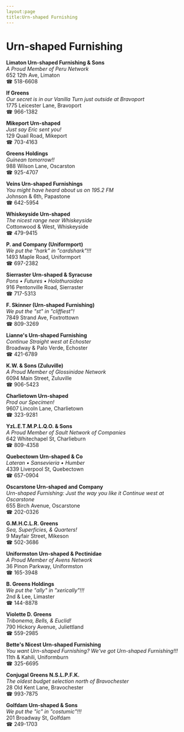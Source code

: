```yaml
---
layout:page
title:Urn-shaped Furnishing
---
```

# Urn-shaped Furnishing

**Limaton Urn-shaped Furnishing & Sons**  
_A Proud Member of Peru Network_  
652 12th Ave, Limaton  
☎ 518-6608



**If Greens**  
_Our secret is in our Vanilla 
Turn just outside at Bravoport_  
1775 Leicester Lane, Bravoport  
☎ 966-1382



**Mikeport Urn-shaped**  
_Just say Eric sent you!_  
129 Quail Road, Mikeport  
☎ 703-4163



**Greens Holdings**  
_Guinean tomorrow!!_  
988 Wilson Lane, Oscarston  
☎ 925-4707



**Veins Urn-shaped Furnishings**  
_You might have heard about us on 195.2 FM_  
Johnson & 6th, Papastone  
☎ 642-5954



**Whiskeyside Urn-shaped**  
_The nicest range near Whiskeyside_  
Cottonwood & West, Whiskeyside  
☎ 479-9415



**P. and Company (Uniformport)**  
_We put the "hark" in "cardshark"!!!_  
1493 Maple Road, Uniformport  
☎ 697-2382



**Sierraster Urn-shaped & Syracuse**  
_Pons • Futures • Holothuroidea_  
916 Pentonville Road, Sierraster  
☎ 717-5313



**F. Skinner (Urn-shaped Furnishing)**  
_We put the "st" in "cliffiest"!_  
7849 Strand Ave, Foxtrottown  
☎ 809-3269



**Lianne's Urn-shaped Furnishing**  
_Continue Straight west at Echoster_  
Broadway & Palo Verde, Echoster  
☎ 421-6789



**K.W. & Sons (Zuluville)**  
_A Proud Member of Glossinidae Network_  
6094 Main Street, Zuluville  
☎ 906-5423



**Charlietown Urn-shaped**  
_Prod our Specimen!_  
9607 Lincoln Lane, Charlietown  
☎ 323-9281



**YzL.E.T.M.P.L.Q.O. & Sons**  
_A Proud Member of Sault Network of Companies_  
642 Whitechapel St, Charlieburn  
☎ 809-4358



**Quebectown Urn-shaped & Co**  
_Lateran • Sansevieria • Humber_  
4339 Liverpool St, Quebectown  
☎ 657-0904



**Oscarstone Urn-shaped and Company**  
_Urn-shaped Furnishing: Just the way you like it 
Continue west at Oscarstone_  
655 Birch Avenue, Oscarstone  
☎ 202-0326



**G.M.H.C.L.R. Greens**  
_Sea, Superficies, & Quarters!_  
9 Mayfair Street, Mikeson  
☎ 502-3686



**Uniformston Urn-shaped & Pectinidae**  
_A Proud Member of Avens Network_  
36 Pinon Parkway, Uniformston  
☎ 165-3948



**B. Greens Holdings**  
_We put the "ally" in "xerically"!!!_  
2nd & Lee, Limaster  
☎ 144-8878



**Violette D. Greens**  
_Tribonema, Bells, & Euclid!_  
790 Hickory Avenue, Juliettland  
☎ 559-2985



**Bette's Nicest Urn-shaped Furnishing**  
_You want Urn-shaped Furnishing? We've got Urn-shaped Furnishing!!!_  
11th & Kahili, Uniformburn  
☎ 325-6695



**Conjugal Greens N.S.L.P.F.K.**  
_The oldest budget selection north of Bravochester_  
28 Old Kent Lane, Bravochester  
☎ 993-7875



**Golfdam Urn-shaped & Sons**  
_We put the "ic" in "costumic"!!!_  
201 Broadway St, Golfdam  
☎ 249-1703



